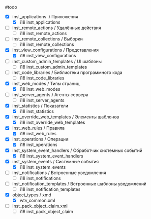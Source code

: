 #todo

- [x] inst_applications  / Приложения
	- [x] i18 inst_applications
- [ ] inst_remote_actions / Удалённые действия
	- [ ] i18 inst_remote_actions
- [ ] inst_remote_collections / Выборки
	- [ ] i18 inst_remote_collections
- [x] inst_view_configurations / Представления
	- [x] i18 inst_view_configurations
- [ ] inst_custom_admin_templates / UI шаблоны
	- [ ] i18 inst_custom_admin_templates
- [ ] inst_code_libraries / Библиотеки программного кода
	- [ ] i18 inst_code_libraries
- [x] inst_web_modes / Типы страниц
	- [x] i18 inst_web_modes
- [ ] inst_server_agents / Агенты сервера
	- [ ] i18 inst_server_agents
- [x] inst_statistics / Показатели
	- [x] i18 inst_statistics
- [x] inst_override_web_templates / Элементы шаблонов
	- [x] i18 inst_override_web_templates
- [x] inst_web_rules / Правила
	- [x] i18 inst_web_rules
- [x] inst_operations / Операции
	- [x] i18 inst_operations
- [x] inst_system_event_handlers / Обработчик системных событий
	- [x] i18 inst_system_event_handlers
- [x] inst_system_events / Системные события
	- [x] i18 inst_system_events
- [ ] inst_notifications / Встроенные уведомления
	- [ ] i18 inst_notifications
- [ ] inst_notification_templates / Встроенные шаблоны уведомлений
	- [ ] i18 inst_notification_templates
- [x] object_types / xmd
	- [x] wtv_common.xml
- [ ] inst_pack_object_claim.xml
	- [ ] i18 inst_pack_object_claim
